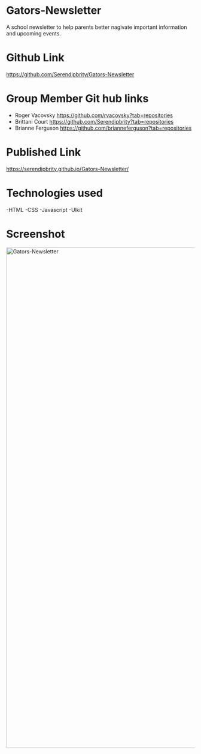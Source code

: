 # Gators-Newsletter
A school newsletter to help parents better nagivate important information and upcoming events.

# Github Link
https://github.com/Serendipbrity/Gators-Newsletter

# Group Member Git hub links
- Roger Vacovsky
https://github.com/rvacovsky?tab=repositories
- Brittani Court
https://github.com/Serendipbrity?tab=repositories
- Brianne Ferguson
https://github.com/brianneferguson?tab=repositories


# Published Link
https://serendipbrity.github.io/Gators-Newsletter/

# Technologies used
-HTML
-CSS
-Javascript
-Ulkit

# Screenshot 

<img width="1334" alt="Gators-Newsletter" src="https://user-images.githubusercontent.com/96275616/163069117-c1cd73de-e161-4309-bc29-5450a6c1490a.png">


